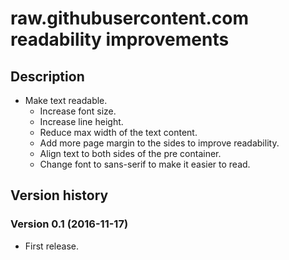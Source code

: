 # raw.githubusercontent.com readability improvements

## Description

- Make text readable.
  - Increase font size.
  - Increase line height.
  - Reduce max width of the text content.
  - Add more page margin to the sides to improve readability.
  - Align text to both sides of the pre container.
  - Change font to sans-serif to make it easier to read.

## Version history

### Version 0.1 (2016-11-17)

- First release.
